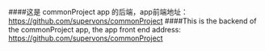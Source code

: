 ####这是 commonProject app 的后端，app前端地址：https://github.com/supervons/commonProject
####This is the backend of the commonProject app, the app front end address: https://github.com/supervons/commonProject